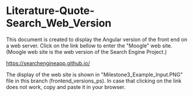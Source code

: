# Literature-Quote-Search_Web_Version

This document is created to display the Angular version of the front end on a web server.
Click on the link bellow to enter the "Moogle" web site. (Moogle web site is the web version of the Search Engine Project.)

https://searchengineapp.github.io/

The display of the web site is shown in "Milestone3_Example_Input.PNG" file in this branch (frontend_versions_ps).
In case that clicking on the link does not work, copy and paste it in your browser. 
